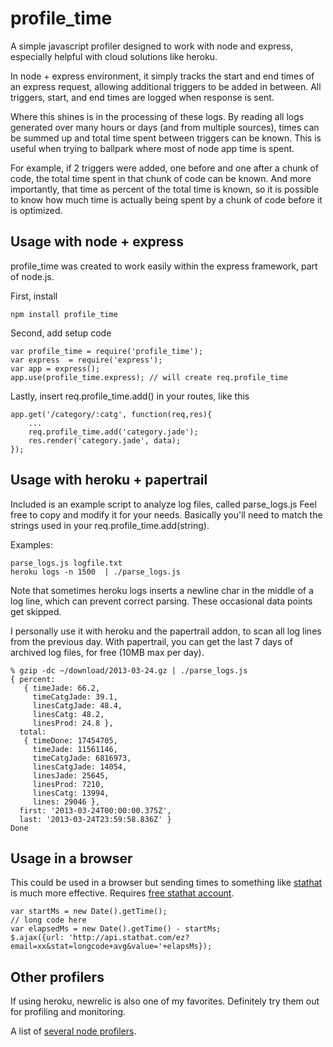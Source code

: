 profile_time
============

A simple javascript profiler designed to work with node and express, 
especially helpful with cloud solutions like heroku.

In node + express environment, it simply tracks the start and end times of an express request,
allowing additional triggers to be added in between.
All triggers, start, and end times are logged when response is sent.

Where this shines is in the processing of these logs. 
By reading all logs generated over many hours or days (and from multiple sources), 
times can be summed up and total time spent between triggers can be known.
This is useful when trying to ballpark where most of node app time is spent.

For example, if 2 triggers were added, one before and one after a chunk of code,
the total time spent in that chunk of code can be known. And more importantly,
that time as percent of the total time is known, so it is possible to know how
much time is actually being spent by a chunk of code before it is optimized.


## Usage with node + express

profile_time was created to work easily within the express framework, part of node.js.

First, install

	npm install profile_time

Second, add setup code

	var profile_time = require('profile_time');
	var express  = require('express');
	var app = express();
	app.use(profile_time.express); // will create req.profile_time

Lastly, insert req.profile_time.add() in your routes, like this
	
	app.get('/category/:catg', function(req,res){
		...
		req.profile_time.add('category.jade');
		res.render('category.jade', data);
	});


## Usage with heroku + papertrail

Included is an example script to analyze log files, called parse_logs.js
Feel free to copy and modify it for your needs. Basically you'll need to match the strings
used in your req.profile_time.add(string).

Examples:

	parse_logs.js logfile.txt
	heroku logs -n 1500  | ./parse_logs.js

Note that sometimes heroku logs inserts a newline char in the middle of a log line,
which can prevent correct parsing.  These occasional data points get skipped.

I personally use it with heroku and the papertrail addon, to scan all log lines from the previous day.
With papertrail, you can get the last 7 days of archived log files, for free (10MB max per day).

	% gzip -dc ~/download/2013-03-24.gz | ./parse_logs.js
	{ percent: 
	   { timeJade: 66.2,
	     timeCatgJade: 39.1,
	     linesCatgJade: 48.4,
	     linesCatg: 48.2,
	     linesProd: 24.8 },
	  total: 
	   { timeDone: 17454705,
	     timeJade: 11561146,
	     timeCatgJade: 6816973,
	     linesCatgJade: 14054,
	     linesJade: 25645,
	     linesProd: 7210,
	     linesCatg: 13994,
	     lines: 29046 },
	  first: '2013-03-24T00:00:00.375Z',
	  last: '2013-03-24T23:59:58.836Z' }
	Done


## Usage in a browser

This could be used in a browser but sending times to something like [stathat](http://www.stathat.com/docs/api)
is much more effective. Requires [free stathat account](https://www.stathat.com//).

	var startMs = new Date().getTime();
	// long code here
	var elapsedMs = new Date().getTime() - startMs;
	$.ajax({url: 'http://api.stathat.com/ez?email=xx&stat=longcode+avg&value='+elapsMs});


## Other profilers

If using heroku, newrelic is also one of my favorites.  Definitely try them out for profiling and monitoring.

A list of [several node profilers](http://mindon.github.com/blog/2012/04/26/profiling-nodejs-application/).




